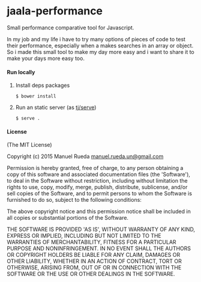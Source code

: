jaala-performance
=================

Small performance comparative tool for Javascript.


In my job and my life i have to try many options of pieces of code to test their performance, especially when a makes searches in an array or object.
So i made this small tool to make my day more easy and i want to share it to make your days more easy too.

#### Run locally

1. Install deps packages
    ```shell
    $ bower install
    ```

2. Run an static server (as [tj/serve](https://github.com/tj/serve))
    ```shell
    $ serve .
    ```

#### License
(The MIT License)

Copyright (c) 2015 Manuel Rueda <manuel.rueda.un@gmail.com>

Permission is hereby granted, free of charge, to any person obtaining a copy of this software and associated documentation files (the 'Software'), to deal in the Software without restriction, including without limitation the rights to use, copy, modify, merge, publish, distribute, sublicense, and/or sell copies of the Software, and to permit persons to whom the Software is furnished to do so, subject to the following conditions:

The above copyright notice and this permission notice shall be included in all copies or substantial portions of the Software.

THE SOFTWARE IS PROVIDED 'AS IS', WITHOUT WARRANTY OF ANY KIND, EXPRESS OR IMPLIED, INCLUDING BUT NOT LIMITED TO THE WARRANTIES OF MERCHANTABILITY, FITNESS FOR A PARTICULAR PURPOSE AND NONINFRINGEMENT. IN NO EVENT SHALL THE AUTHORS OR COPYRIGHT HOLDERS BE LIABLE FOR ANY CLAIM, DAMAGES OR OTHER LIABILITY, WHETHER IN AN ACTION OF CONTRACT, TORT OR OTHERWISE, ARISING FROM, OUT OF OR IN CONNECTION WITH THE SOFTWARE OR THE USE OR OTHER DEALINGS IN THE SOFTWARE.